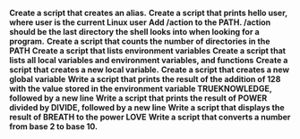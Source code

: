 **Create a script that creates an alias.**
**Create a script that prints hello user, where user is the current Linux user**
**Add /action to the PATH. /action should be the last directory the shell looks into when looking for a program.**
**Create a script that counts the number of directories in the PATH**
**Create a script that lists environment variables**
**Create a script that lists all local variables and environment variables, and functions**
**Create a script that creates a new local variable.**
**Create a script that creates a new global variable**
**Write a script that prints the result of the addition of 128 with the value stored in the environment variable TRUEKNOWLEDGE, followed by a new line**
**Write a script that prints the result of POWER divided by DIVIDE, followed by a new line**
**Write a script that displays the result of BREATH to the power LOVE**
**Write a script that converts a number from base 2 to base 10.**
